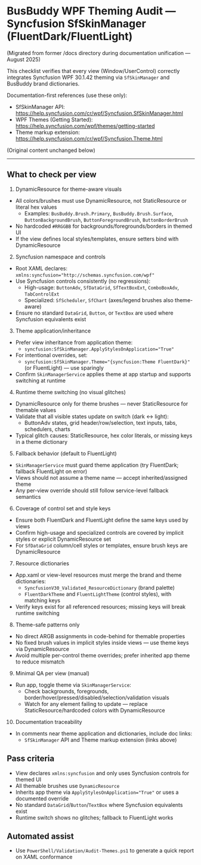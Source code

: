 # BusBuddy WPF Theming Audit — Syncfusion SfSkinManager (FluentDark/FluentLight)

(Migrated from former /docs directory during documentation unification — August 2025)

This checklist verifies that every view (Window/UserControl) correctly integrates Syncfusion WPF 30.1.42 theming via `SfSkinManager` and BusBuddy brand dictionaries.

Documentation-first references (use these only):
- SfSkinManager API: https://help.syncfusion.com/cr/wpf/Syncfusion.SfSkinManager.html
- WPF Themes (Getting Started): https://help.syncfusion.com/wpf/themes/getting-started
- Theme markup extension: https://help.syncfusion.com/cr/wpf/Syncfusion.Theme.html

(Original content unchanged below)

---

## What to check per view

1) DynamicResource for theme-aware visuals
- All colors/brushes must use DynamicResource, not StaticResource or literal hex values
  - Examples: `BusBuddy.Brush.Primary`, `BusBuddy.Brush.Surface`, `ButtonBackgroundBrush`, `ButtonForegroundBrush`, `ButtonBorderBrush`
- No hardcoded `#RRGGBB` for backgrounds/foregrounds/borders in themed UI
- If the view defines local styles/templates, ensure setters bind with DynamicResource

2) Syncfusion namespace and controls
- Root XAML declares: `xmlns:syncfusion="http://schemas.syncfusion.com/wpf"`
- Use Syncfusion controls consistently (no regressions):
  - High-usage: `ButtonAdv`, `SfDataGrid`, `SfTextBoxExt`, `ComboBoxAdv`, `TabControlExt`
  - Specialized: `SfScheduler`, `SfChart` (axes/legend brushes also theme-aware)
- Ensure no standard `DataGrid`, `Button`, or `TextBox` are used where Syncfusion equivalents exist

3) Theme application/inheritance
- Prefer view inheritance from application theme:
  - `syncfusion:SfSkinManager.ApplyStylesOnApplication="True"`
- For intentional overrides, set:
  - `syncfusion:SfSkinManager.Theme="{syncfusion:Theme FluentDark}"` (or FluentLight) — use sparingly
- Confirm `SkinManagerService` applies theme at app startup and supports switching at runtime

4) Runtime theme switching (no visual glitches)
- DynamicResource only for theme brushes — never StaticResource for themable values
- Validate that all visible states update on switch (dark ↔ light):
  - ButtonAdv states, grid header/row/selection, text inputs, tabs, schedulers, charts
- Typical glitch causes: StaticResource, hex color literals, or missing keys in a theme dictionary

5) Fallback behavior (default to FluentLight)
- `SkinManagerService` must guard theme application (try FluentDark; fallback FluentLight on error)
- Views should not assume a theme name — accept inherited/assigned theme
- Any per-view override should still follow service-level fallback semantics

6) Coverage of control set and style keys
- Ensure both FluentDark and FluentLight define the same keys used by views
- Confirm high-usage and specialized controls are covered by implicit styles or explicit DynamicResource set
- For `SfDataGrid` column/cell styles or templates, ensure brush keys are DynamicResource

7) Resource dictionaries
- App.xaml or view-level resources must merge the brand and theme dictionaries:
  - `SyncfusionV30_Validated_ResourceDictionary` (brand palette)
  - `FluentDarkTheme` and `FluentLightTheme` (control styles), with matching keys
- Verify keys exist for all referenced resources; missing keys will break runtime switching

8) Theme-safe patterns only
- No direct ARGB assignments in code-behind for themable properties
- No fixed brush values in implicit styles inside views — use theme keys via DynamicResource
- Avoid multiple per-control theme overrides; prefer inherited app theme to reduce mismatch

9) Minimal QA per view (manual)
- Run app, toggle theme via `SkinManagerService`:
  - Check backgrounds, foregrounds, border/hover/pressed/disabled/selection/validation visuals
  - Watch for any element failing to update — replace StaticResource/hardcoded colors with DynamicResource

10) Documentation traceability
- In comments near theme application and dictionaries, include doc links:
  - `SfSkinManager` API and Theme markup extension (links above)

## Pass criteria
- View declares `xmlns:syncfusion` and only uses Syncfusion controls for themed UI
- All themable brushes use `DynamicResource`
- Inherits app theme via `ApplyStylesOnApplication="True"` or uses a documented override
- No standard `DataGrid`/`Button`/`TextBox` where Syncfusion equivalents exist
- Runtime switch shows no glitches; fallback to FluentLight works

## Automated assist
- Use `PowerShell/Validation/Audit-Themes.ps1` to generate a quick report on XAML conformance
